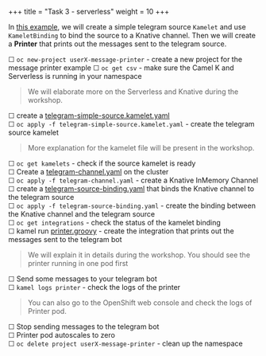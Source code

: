 +++
title = "Task 3 - serverless"
weight = 10
+++

In [this example](https://github.com/nexus-Six/camelk-integration-workshop/tree/master/03-knative-example/telegram-example/printer-example), we will create a simple telegram source `Kamelet` and use `KameletBinding` to bind the source to a Knative channel. Then we will create a **Printer** that prints out the messages sent to the telegram source. 

&#9744; `oc new-project userX-message-printer` - create a new project for the message printer example
&#9744; `oc get csv` - make sure the Camel K and Serverless is running in your namespace 
> We will elaborate more on the Serverless and Knative during the workshop. 

&#9744; create a [telegram-simple-source.kamelet.yaml](https://github.com/nexus-Six/camelk-integration-workshop/blob/master/03-knative-example/telegram-example/printer-example/telegram-simple-source.kamelet.yaml) \
&#9744; `oc apply -f telegram-simple-source.kamelet.yaml` - create the telegram source kamelet
> More explanation for the kamelet file will be present in the workshop.

&#9744; `oc get kamelets` - check if the source kamelet is ready \
&#9744; Create a [telegram-channel.yaml](https://github.com/nexus-Six/camelk-integration-workshop/blob/master/03-knative-example/telegram-example/printer-example/telegram-channel.yaml) on the cluster \
&#9744; `oc apply -f telegram-channel.yaml` - create a Knative InMemory Channel \
&#9744; create a [telegram-source-binding.yaml](https://github.com/nexus-Six/camelk-integration-workshop/blob/master/03-knative-example/telegram-example/printer-example/telegram-source-binding.yaml) that binds the Knative channel to the telegram source \
&#9744; `oc apply -f telegram-source-binding.yaml` - create the binding between the Knative channel and the telegram source \
&#9744; `oc get integrations` - check the status of the kamelet binding \
&#9744; kamel run [printer.groovy](https://github.com/nexus-Six/camelk-integration-workshop/blob/master/03-knative-example/telegram-example/printer-example/printer.groovy) - create the integration that prints out the messages sent to the telegram bot 
> We will explain it in details during the workshop.
> You should see the printer running in one pod first

&#9744; Send some messages to your telegram bot \
&#9744; `kamel logs printer` - check the logs of the printer
> You can also go to the OpenShift web console and check the logs of Printer pod.

&#9744; Stop sending messages to the telegram bot \
&#9744; Printer pod autoscales to zero \
&#9744; `oc delete project userX-message-printer` - clean up the namespace
